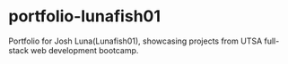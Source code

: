 # portfolio-lunafish01
Portfolio for Josh Luna(Lunafish01), showcasing projects from UTSA full-stack web development bootcamp. 
